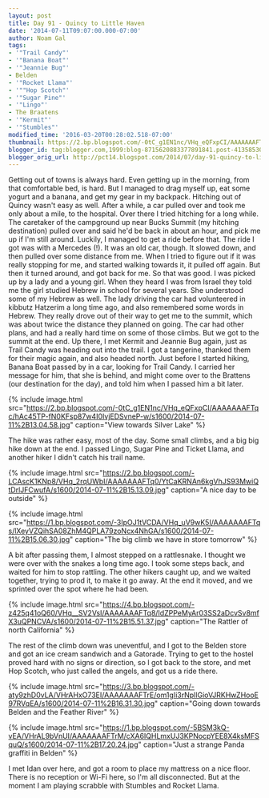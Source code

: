 ```yaml
---
layout: post
title: Day 91 - Quincy to Little Haven
date: '2014-07-11T09:07:00.000-07:00'
author: Noam Gal
tags:
- '"Trail Candy"'
- '"Banana Boat"'
- '"Jeannie Bug"'
- Belden
- '"Rocket Llama"'
- '""Hop Scotch"'
- '"Sugar Pine"'
- '"Lingo"'
- The Braatens
- '"Kermit"'
- '"Stumbles"'
modified_time: '2016-03-20T00:28:02.518-07:00'
thumbnail: https://2.bp.blogspot.com/-0tC_g1EN1nc/VHq_eQFxpCI/AAAAAAAFTqc/hAc45TP-fN0KFsp87w4I0IvjEDSvneP-w/s72-c/2014-07-11%2B13.04.58.jpg
blogger_id: tag:blogger.com,1999:blog-8715620883377891841.post-4135853021722941534
blogger_orig_url: http://pct14.blogspot.com/2014/07/day-91-quincy-to-little-haven.html
---
```


Getting out of towns is always hard. Even getting up in the morning, from that comfortable bed, is hard. But I
 managed to drag myself up, eat some yogurt and a banana, and get my gear in my backpack.
Hitching out of Quincy
 wasn't easy as well. After a while, a car pulled over and took me only about a mile, to the hospital. Over there I
 tried hitching for a long while. The caretaker of the campground up near Bucks Summit (my hitching destination)
 pulled over and said he'd be back in about an hour, and pick me up if I'm still around. Luckily, I managed to get a
 ride before that.
The ride I got was with a Mercedes (!). It was an old car, though. It slowed down, and then
 pulled over some distance from me. When I tried to figure out if it was really stopping for me, and started walking
 towards it, it pulled off again. But then it turned around, and got back for me. So that was good.
I was picked
 up by a lady and a young girl. When they heard I was from Israel they told me the girl studied Hebrew in school for
 several years. She understood some of my Hebrew as well. The lady driving the car had volunteered in kibbutz
 Hatzerim a long time ago, and also remembered some words in Hebrew.
They really drove out of their way to get me
 to the summit, which was about twice the distance they planned on going. The car had other plans, and had a really
 hard time on some of those climbs. But we got to the summit at the end.
Up there, I met Kermit and Jeannie Bug
 again, just as Trail Candy was heading out into the trail. I got a tangerine, thanked them for their magic again,
 and also headed north.
Just before I started hiking, Banana Boat passed by in a car, looking for Trail Candy. I
 carried her message for him, that she is behind, and might come over to the Brattens (our destination for the day),
 and told him when I passed him a bit later.


{% include image.html src="https://2.bp.blogspot.com/-0tC_g1EN1nc/VHq_eQFxpCI/AAAAAAAFTqc/hAc45TP-fN0KFsp87w4I0IvjEDSvneP-w/s1600/2014-07-11%2B13.04.58.jpg" caption="View towards Silver Lake" %}

 The hike was rather easy, most of the day. Some small climbs, and a big big hike down at the end. I passed Lingo,
 Sugar Pine and Ticket Llama, and another hiker I didn't catch his trail name.


{% include image.html src="https://2.bp.blogspot.com/-LCAscK1KNp8/VHq_2rqUWbI/AAAAAAAFTq0/YtCaKRNAn6kgVhJS93MwiQtDrlJFCwufA/s1600/2014-07-11%2B15.13.09.jpg" caption="A nice day to be outside" %}


{% include image.html src="https://1.bp.blogspot.com/-3IpOJ1tVCDA/VHq_uV9wK5I/AAAAAAAFTqs/lXeyVZQihSA08ZhM4QPLA79zoNcx4NhGA/s1600/2014-07-11%2B15.06.30.jpg" caption="The big climb we have in store tomorrow" %}

 A bit after passing them, I almost stepped on a rattlesnake. I thought we were over with the snakes a long time ago.
 I took some steps back, and waited for him to stop rattling. The other hikers caught up, and we waited together,
 trying to prod it, to make it go away. At the end it moved, and we sprinted over the spot where he had been.


{% include image.html src="https://4.bp.blogspot.com/-z425q41oQ60/VHq__SV2VsI/AAAAAAAFTq8/IdZPPeMyAr03SS2aDcvSv8mfX3uQPNCVA/s1600/2014-07-11%2B15.51.37.jpg" caption="The Rattler of north California" %}

 The rest of the climb down was uneventful, and I got to the Belden store and got an ice cream sandwich and a
 Gatorade. Trying to get to the hostel proved hard with no signs or direction, so I got back to the store, and met
 Hop Scotch, who just called the angels, and got us a ride there.


{% include image.html src="https://3.bp.blogspot.com/-aty9zhD0vLA/VHrAHxO73EI/AAAAAAAFTrE/om1gIi3rNpIlGioVJRKHwZHooE97RVqEA/s1600/2014-07-11%2B16.31.30.jpg" caption="Going down towards Belden and the Feather River" %}


{% include image.html src="https://1.bp.blogspot.com/-5BSM3kQ-vEA/VHrAL9bVnUI/AAAAAAAFTrM/cXA6IQHLmxUJ3KPNocpYEE8X4ksMFSquQ/s1600/2014-07-11%2B17.20.24.jpg" caption="Just a strange Panda graffiti in Belden" %}

 I met Idan over here, and got a room to place my mattress on a nice floor. There is no reception or Wi-Fi here, so
 I'm all disconnected. But at the moment I am playing scrabble with Stumbles and Rocket Llama.
